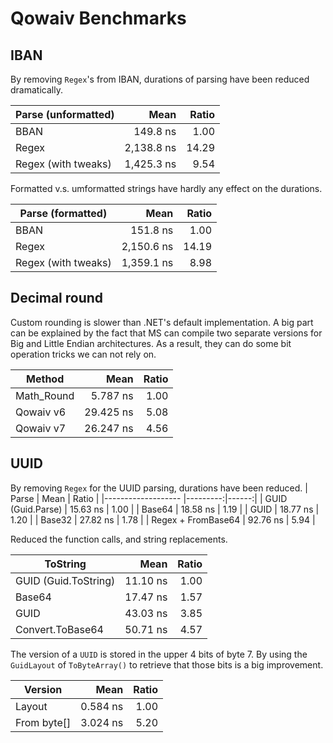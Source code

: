 ﻿# Qowaiv Benchmarks

## IBAN
By removing `Regex`'s from IBAN, durations of parsing have been reduced
dramatically.

| Parse (unformatted) | Mean       | Ratio |
|---------------------|-----------:|------:|
| BBAN                |   149.8 ns |  1.00 |
| Regex               | 2,138.8 ns | 14.29 |
| Regex (with tweaks) | 1,425.3 ns |  9.54 |

Formatted v.s. umformatted strings have hardly any effect on the durations.

| Parse (formatted)   | Mean       | Ratio |
|-------------------- |-----------:|------:|
| BBAN                |   151.8 ns |  1.00 |
| Regex               | 2,150.6 ns | 14.19 |
| Regex (with tweaks) | 1,359.1 ns |  8.98 |

## Decimal round
Custom rounding is slower than .NET's default implementation. A big part can
be explained by the fact that MS can compile two separate versions for Big
and Little Endian architectures. As a result, they can do some bit operation
tricks we can not rely on.

| Method       | Mean      | Ratio |
|------------- |----------:|------:|
| Math_Round   |  5.787 ns |  1.00 |
| Qowaiv v6    | 29.425 ns |  5.08 |
| Qowaiv v7    | 26.247 ns |  4.56 |


## UUID
By removing `Regex` for the UUID parsing, durations have been reduced.
| Parse              | Mean     | Ratio |
|------------------- |---------:|------:|
| GUID (Guid.Parse)  | 15.63 ns |  1.00 |
| Base64             | 18.58 ns |  1.19 |
| GUID               | 18.77 ns |  1.20 |
| Base32             | 27.82 ns |  1.78 |
| Regex + FromBase64 | 92.76 ns |  5.94 |

Reduced the function calls, and string replacements.

| ToString             | Mean     | Ratio |
|--------------------- |---------:|------:|
| GUID (Guid.ToString) | 11.10 ns |  1.00 |
| Base64               | 17.47 ns |  1.57 |
| GUID                 | 43.03 ns |  3.85 |
| Convert.ToBase64     | 50.71 ns |  4.57 |

The version of a `UUID` is stored in the upper 4 bits of byte 7. By using the
`GuidLayout` of `ToByteArray()` to retrieve that those bits is a big improvement.

| Version     | Mean       | Ratio |
|------------ |-----------:|------:|
| Layout      |   0.584 ns |  1.00 |
| From byte[] |   3.024 ns |  5.20 |
